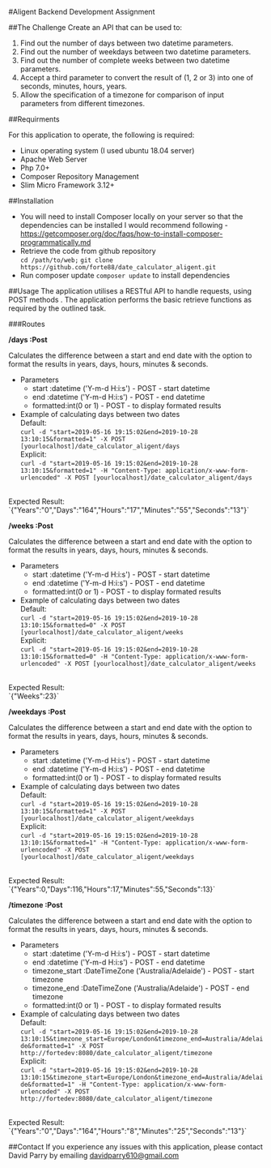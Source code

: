 #Aligent Backend Development Assignment

##The Challenge
Create an API that can be used to:
1. Find out the number of days between two datetime parameters.
2. Find out the number of weekdays between two datetime parameters.
3. Find out the number of complete weeks between two datetime parameters.
4. Accept a third parameter to convert the result of (1, 2 or 3) into one of
seconds, minutes, hours, years.
5. Allow the specification of a timezone for comparison of input parameters from
different timezones.

##Requirments

For this application to operate, the following is required:

- Linux operating system (I used ubuntu 18.04 server)
- Apache Web Server
- Php 7.0+
- Composer Repository Management
- Slim Micro Framework 3.12+

##Installation

- You will need to install Composer locally on your server so that the dependencies can be installed I would recommend following - 
https://getcomposer.org/doc/faqs/how-to-install-composer-programmatically.md
- Retrieve the code from github repository <br />
`cd /path/to/web;`  `git clone https://github.com/forte88/date_calculator_aligent.git`
- Run composer update `composer update` to install dependencies

##Usage
The application utilises a RESTful API to handle requests, using POST methods . The application performs the basic retrieve functions as required by the outlined task.

###Routes

**/days :Post** <br />

Calculates the difference between a start and end date with the option to format the results in years, days, hours, minutes & seconds.

- Parameters 
    - start :datetime ('Y-m-d H:i:s') - POST - start datetime
    - end :datetime ('Y-m-d H:i:s') - POST - end datetime
    - formatted:int(0 or 1) - POST - to display formated results
- Example of calculating days between two dates <br />
Default:<br />
`curl -d "start=2019-05-16 19:15:02&end=2019-10-28 13:10:15&formatted=1" -X POST [yourlocalhost]/date_calculator_aligent/days
` <br />
Explicit:<br />
`curl -d "start=2019-05-16 19:15:02&end=2019-10-28 13:10:15&formatted=1" -H "Content-Type: application/x-www-form-urlencoded" -X POST [yourlocalhost]/date_calculator_aligent/days`
<br />
Expected Result:<br />
`{"Years":"0","Days":"164","Hours":"17","Minutes":"55","Seconds":"13"}`

**/weeks :Post** <br />

Calculates the difference between a start and end date with the option to format the results in years, days, hours, minutes & seconds.

- Parameters 
    - start :datetime ('Y-m-d H:i:s') - POST - start datetime
    - end :datetime ('Y-m-d H:i:s') - POST - end datetime
    - formatted:int(0 or 1) - POST - to display formated results
- Example of calculating days between two dates <br />
Default:<br />
`curl -d "start=2019-05-16 19:15:02&end=2019-10-28 13:10:15&formatted=0" -X POST [yourlocalhost]/date_calculator_aligent/weeks
` <br />
Explicit:<br />
`curl -d "start=2019-05-16 19:15:02&end=2019-10-28 13:10:15&formatted=0" -H "Content-Type: application/x-www-form-urlencoded" -X POST [yourlocalhost]/date_calculator_aligent/weeks`
<br />
Expected Result:<br />
`{"Weeks":23}`

**/weekdays :Post** <br />

Calculates the difference between a start and end date with the option to format the results in years, days, hours, minutes & seconds.

- Parameters 
    - start :datetime ('Y-m-d H:i:s') - POST - start datetime
    - end :datetime ('Y-m-d H:i:s') - POST - end datetime
    - formatted:int(0 or 1) - POST - to display formated results
- Example of calculating days between two dates <br />
Default:<br />
`curl -d "start=2019-05-16 19:15:02&end=2019-10-28 13:10:15&formatted=1" -X POST [yourlocalhost]/date_calculator_aligent/weekdays
` <br />
Explicit:<br />
`curl -d "start=2019-05-16 19:15:02&end=2019-10-28 13:10:15&formatted=1" -H "Content-Type: application/x-www-form-urlencoded" -X POST [yourlocalhost]/date_calculator_aligent/weekdays`
<br />
Expected Result:<br />
`{"Years":0,"Days":116,"Hours":17,"Minutes":55,"Seconds":13}`

**/timezone :Post** <br />

Calculates the difference between a start and end date with the option to format the results in years, days, hours, minutes & seconds.

- Parameters 
    - start :datetime ('Y-m-d H:i:s') - POST - start datetime
    - end :datetime ('Y-m-d H:i:s') - POST - end datetime
    - timezone_start :DateTimeZone ('Australia/Adelaide') - POST - start timezone
    - timezone_end :DateTimeZone ('Australia/Adelaide') - POST - end timezone
    - formatted:int(0 or 1) - POST - to display formated results
- Example of calculating days between two dates <br />
Default:<br />
`curl -d "start=2019-05-16 19:15:02&end=2019-10-28 13:10:15&timezone_start=Europe/London&timezone_end=Australia/Adelaide&formatted=1" -X POST http://fortedev:8080/date_calculator_aligent/timezone` <br />
Explicit:<br />
`curl -d "start=2019-05-16 19:15:02&end=2019-10-28 13:10:15&timezone_start=Europe/London&timezone_end=Australia/Adelaide&formatted=1" -H "Content-Type: application/x-www-form-urlencoded" -X POST http://fortedev:8080/date_calculator_aligent/timezone`
<br />
Expected Result:<br />
`{"Years":"0","Days":"164","Hours":"8","Minutes":"25","Seconds":"13"}`

##Contact
If you experience any issues with this application, please contact David Parry by emailing davidparry610@gmail.com 